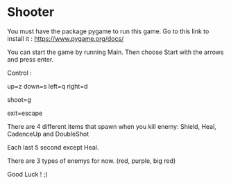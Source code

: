 # Shooter

You must have the package pygame to run this game.
Go to this link to install it : https://www.pygame.org/docs/

You can start the game by running Main.
Then choose Start with the arrows and press enter.

Control :

up=z
down=s
left=q
right=d

shoot=g

exit=escape

There are 4 different items that spawn when you kill enemy:
Shield, Heal, CadenceUp and DoubleShot

Each last 5 second except Heal.

There are 3 types of enemys for now. (red, purple, big red)



Good Luck ! ;)

